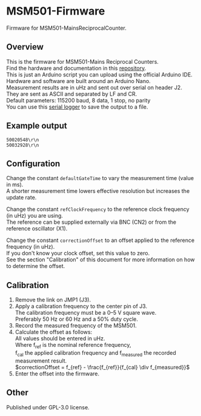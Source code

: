 # MSM501-Firmware
Firmware for MSM501-MainsReciprocalCounter. 

## Overview
This is the firmware for MSM501-Mains Reciprocal Counters.  
Find the hardware and documentation in this [repository](https://github.com/ndornseif/MSM501-MainsReciprocalCounter).  
This is just an Arduino script you can upload using the official Arduino IDE.  
Hardware and software are built around an Arduino Nano.   
Measurement results are in uHz and sent out over serial on header J2.  
They are sent as ASCII and separated by LF and CR.   
Default parameters: 115200 baud, 8 data, 1 stop, no parity  
You can use this [serial logger](https://github.com/ndornseif/Serial-Logger) to save the output to a file.  

## Example output
```
50020548\r\n
50032928\r\n
```

## Configuration
Change the constant `defaultGateTime` to vary the measurement time (value in ms).  
A shorter measurement time lowers effective resolution but increases the update rate.  


Change the constant `refClockFrequency` to the reference clock frequency (in uHz) you are using.  
The reference can be supplied externally via BNC (CN2) or from the reference oscillator (X1).  

Change the constant `correctionOffset` to an offset applied to the reference frequency (in uHz).  
If you don't know your clock offset, set this value to zero.  
See the section "Calibration" of this document for more information on how to determine the offset.  

## Calibration
1. Remove the link on JMP1 (J3).  
2. Apply a calibration frequency to the center pin of J3.  
The calibration frequency must be a 0–5 V square wave.  
Preferably 50 Hz or 60 Hz and a 50% duty cycle.  
3. Record the measured frequency of the MSM501.  
4. Calculate the offset as follows:   
All values should be entered in uHz.  
Where f<sub>ref</sub> is the nominal reference frequency,  
f<sub>cal</sub> the applied calibration frequency and f<sub>measured</sub> the recorded measurement result.  
$correctionOffset = f_{ref} - \frac{f_{ref}}{f_{cal} \div f_{measured}}$  
5. Enter the offset into the firmware.  

## Other
Published under GPL-3.0 license.  
